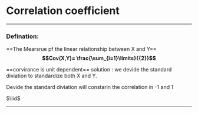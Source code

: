 # Correlation coefficient


---
### Defination:
==The Mearsrue pf the linear relationship between X and Y==
**$$Cov(X,Y)= \frac{\sum_{i=1}\limits}{{2}}$$**

==corvirance is unit dependent==
solution : we devide the standard diviation to standardize both X and Y.

Devide the standard diviation will constarin the correlation in -1 and 1

$\iid$






---

